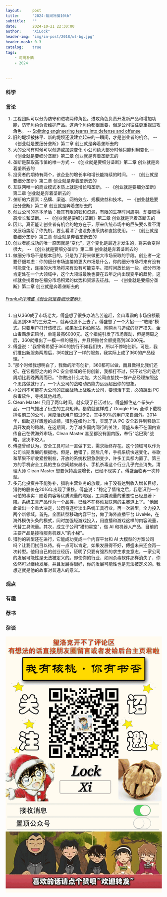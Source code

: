 ```yaml
---
layout:     post
title:      "2024-每周补脑10th"
subtitle:   ""
date:       2024-10-21 22:30:00
author:     "XiLock"
header-img: "img/in-post/2018/wl-bg.jpg"
header-mask: 0.3
catalog:    true
tags:
    - 每周补脑
    - 2024


---
```


### 科学


### 言论
1. 工程团队可以分为防守和进攻两种角色。进攻角色负责开发新产品和增加功能，防守角色负责维护产品。这两个角色都很重要，但是公司往往更重视进攻角色。 -- [Splitting engineering teams into defense and offense](https://www.greptile.com/blog/how-we-engineer)
1. 旧的堤坝被抹平、新的堤坝还没建立起来的一瞬间，才是创业者的机会。 -- 《创业就是要细分垄断》第二章 创业就是奔着垄断去的
1. 大的公司有时候可以创造或加速变化·小公司绝大部分时候只能利用变化 -- 《创业就是要细分垄断》第二章 创业就是奔着垄断去的
1. 垄断是获取高市值的唯一方式 -- 《创业就是要细分垄断》第二章 创业就是奔着垄断去的
1. 投资者的期待有两个，该企业的增长率和增长能持续的时间。 -- 《创业就是要细分垄断》第二章 创业就是奔着垄断去的
1. 互联网唯一的商业模式本质上就是增长和垄断。 -- 《创业就是要细分垄断》第二章 创业就是奔着垄断去的
1. 垄断的六要素：品牌、渠道、网络效应、规模效益和技术。 -- 《创业就是要细分垄断》第二章 创业就是奔着垄断去的
1. 创业公司的基本矛盾：极其有限的钱和资源，有限的生存时间周期，却要取得高增长和垄断。 -- 《创业就是要细分垄断》第二章 创业就是奔着垄断去的
1. 因此，真正能让创业者有机会的地方在于，原来传统市场中的巨头要么看不清发展趋势给了你先机，要么看清了也没办法采纳和直接使用。 -- 《创业就是要细分垄断》第二章 创业就是奔着垄断去的
1. 创业者能成功的唯一原因就是“变化”，这个变化是最近才发生的，将来会变得很大。  -- 《创业就是要细分垄断》第二章 创业就是奔着垄断去的
1. 做细分市场不是根本目的，只是为了将来做更大市场采取的手段。创业者一定要仔细考虑：你的细分市场连接的更大市场是什么，你的细分市场将来有没有可能变化，连接的大市场将来有没有可能变平。把时间放长远一些，细分市场肯定处在一个大领域中，这个大领域最晚也要在五年之内出现变平的趋势，这样就会携着你在细分市场积累的优势和资源去征战。  -- 《创业就是要细分垄断》第二章 创业就是奔着垄断去的

###### [Frank点评傅盛《创业就是要细分垄断》](https://book.douban.com/subject/27043167/)
1. 自从360成了市场老大，傅盛想了很多办法苦苦追赶，金山毒霸的市场份额最高追到360的三分之一，就再也追不上去了。傅盛想了一个大招----"敢赔"模式。只要用户打开该模式，如果发生钓鱼网站、网购木马造成的财产损失，金山毒霸承诺赔付，单笔最高6000元。这个措施引发了市场轰动，但是两周之后，360就推出了一模一样的服务，并且将赔付金额提高到36000元。
1. 傅盛说："我曾寄希望于360的执行不如我们快，所以不停地创新。可是，我们推出新服务两周后，360就出了一样的服务，我实际上成了360的产品经理。"
1. "那个时候我想明白了，我做的所有创新，360都可以做，而且做得比我们还好。在它视野之内的 PC 安全领域的任何创新，我都打不过，只不过它的迭代周期比我晚两周而已。"你做出什么功能，大公司直接找一群产品经理按照这个思路做就行了。一个大公司的战略动员能力远远超出你的想象。
1. 小公司不可能在大公司的正面战场上战胜大公司，要想活下去，必须跳出 PC 杀毒软件，寻找其他战场。
1. Clean Master 只用了两年时间，就实现了日活过亿。傅盛抓住这个拳头产品，一口气推出了衍生的工具矩阵。猎豹就这样成了 Google Play 全球下载榜排名前三的公司，月度活跃用户超过6亿，其中80%的用户来自海外。2014年，借助这样辉煌的成绩，猎豹在纽约上市，实现了从 PC 安全软件到移动工具开发商的跨越。在这期间，为了减少国内同行的关注，傅盛从来不在国内宣传自己在做海外市场，Clean Master 甚至都没有国内版，奉行"哈巴狗"战略，坚决不咬人。
1. 傅盛曾经认为，安全工具可以一直做下去，需求始终存在。这个领域可以作为公司长期发展的根据地。但是，他错了。随后几年，手机系统快速变化，谷歌和苹果不断收紧控制权，开放的系统权限急剧变少，许多工具都内置了。第三方的手机安全工具的生存空间越来越小，手机杀毒这个行业几乎完全消失。清理大师 Clean Master 想要保持高速增长，已经不现实了。傅盛面临再一次转型。
1. 多元化投资并不能弥补，猎豹主营业务的放缓。由于没有达到收入增长目标，猎豹的股价在2016年出现了重挫。傅盛说："稳定了情绪之后，我意识到一个可怕的事实：随着内容等优质流量的崛起，工具类流量的重要性已经显著下降。系统工具产品作为一个品类，已经不在移动互联网的主赛道上了。"他因此做出一个重大决定，公司将逐步淡出系统工具行业，再一次转型，全力投入两个新领域。首先，全面转型移动内容平台，做了海外直播平台 LiveMe，在海外模仿头条的模式，同时加强轻游戏投入，用直播和游戏这样的内容流量，代替工具流量。其次，成立子公司"猎豹星空"，做 AI 和机器人产品，目前的主要产品是接待服务机器人"豹小秘"。
1. 猎豹的转型还在进行，它能成功变成一个内容平台和 AI 大模型的方案公司吗？让我们拭目以待。有一点可以肯定，如果发展得不好，傅盛未来还会再一次转型。他用自己的创业经历，证明了只要有强烈的求生求变意志，一家公司的发展可能性是无法被定义的。即使你的行业，如同杀毒软件那样消失了，你依然可以继续发展，并且发展得很好，你的发展可能性也是无法被定义的。我想这就是他的故事对普通人的意义。

### 观点



### 有趣


### 荐书


### 杂谈


![](/img/wc-tail.GIF)
